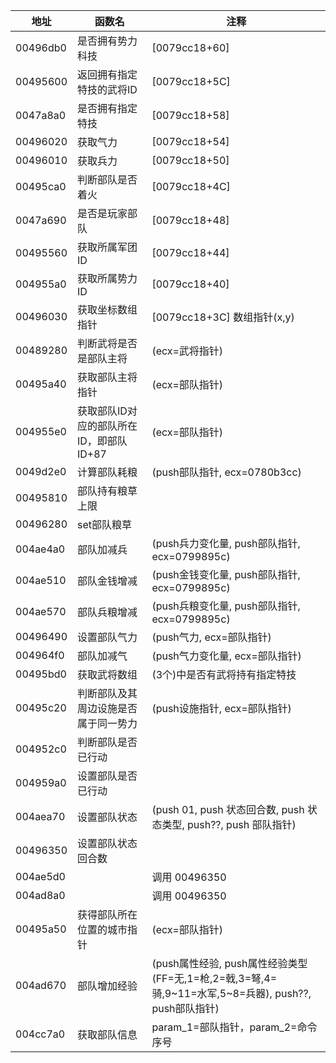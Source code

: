 | 地址     | 函数名                                  | 注释                                                                                                  |
| -------- | --------------------------------------- | ----------------------------------------------------------------------------------------------------- |
| 00496db0 | 是否拥有势力科技                        | [0079cc18+60]                                                                                         |
| 00495600 | 返回拥有指定特技的武将ID                | [0079cc18+5C]                                                                                         |
| 0047a8a0 | 是否拥有指定特技                        | [0079cc18+58]                                                                                         |
| 00496020 | 获取气力                                | [0079cc18+54]                                                                                         |
| 00496010 | 获取兵力                                | [0079cc18+50]                                                                                         |
| 00495ca0 | 判断部队是否着火                        | [0079cc18+4C]                                                                                         |
| 0047a690 | 是否是玩家部队                          | [0079cc18+48]                                                                                         |
| 00495560 | 获取所属军团ID                          | [0079cc18+44]                                                                                         |
| 004955a0 | 获取所属势力ID                          | [0079cc18+40]                                                                                         |
| 00496030 | 获取坐标数组指针                        | [0079cc18+3C] 数组指针(x,y)                                                                           |
| 00489280 | 判断武将是否是部队主将                  | (ecx=武将指针)                                                                                        |
| 00495a40 | 获取部队主将指针                        | (ecx=部队指针)                                                                                        |
| 004955e0 | 获取部队ID对应的部队所在ID，即部队ID+87 | (ecx=部队指针)                                                                                        |
| 0049d2e0 | 计算部队耗粮                            | (push部队指针, ecx=0780b3cc)                                                                          |
| 00495810 | 部队持有粮草上限                        |                                                                                                       |
| 00496280 | set部队粮草                             |                                                                                                       |
| 004ae4a0 | 部队加减兵                              | (push兵力变化量, push部队指针, ecx=0799895c)                                                          |
| 004ae510 | 部队金钱增减                            | (push金钱变化量, push部队指针, ecx=0799895c)                                                          |
| 004ae570 | 部队兵粮增减                            | (push兵粮变化量, push部队指针, ecx=0799895c)                                                          |
| 00496490 | 设置部队气力                            | (push气力, ecx=部队指针)                                                                              |
| 004964f0 | 部队加减气                              | (push气力变化量, ecx=部队指针)                                                                        |
| 00495bd0 | 获取武将数组                            | (3个)中是否有武将持有指定特技                                                                         |
| 00495c20 | 判断部队及其周边设施是否属于同一势力    | (push设施指针, ecx=部队指针)                                                                          |
| 004952c0 | 判断部队是否已行动                      |                                                                                                       |
| 004959a0 | 设置部队是否已行动                      |                                                                                                       |
| 004aea70 | 设置部队状态                            | (push 01, push 状态回合数, push 状态类型, push??, push 部队指针)                                      |
| 00496350 | 设置部队状态回合数                      |                                                                                                       |
| 004ae5d0 |                                         | 调用 00496350                                                                                         |
| 004ad8a0 |                                         | 调用 00496350                                                                                         |
| 00495a50 | 获得部队所在位置的城市指针              | (ecx=部队指针)                                                                                        |
| 004ad670 | 部队增加经验                            | (push属性经验, push属性经验类型 (FF=无,1=枪,2=戟,3=弩,4=骑,9~11=水军,5~8=兵器), push??, push部队指针) |
| 004cc7a0 | 获取部队信息                            | param_1=部队指针，param_2=命令序号                                                                    |
